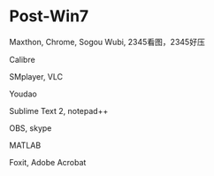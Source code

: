 # Post-Win7

Maxthon, Chrome, Sogou Wubi, 2345看图，2345好压

Calibre

SMplayer, VLC

Youdao

Sublime Text 2, notepad++

OBS, skype

MATLAB

Foxit, Adobe Acrobat
